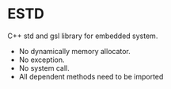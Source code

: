 # ESTD

C++ std and gsl library for embedded system.

- No dynamically memory allocator.
- No exception.
- No system call.
- All dependent methods need to be imported
